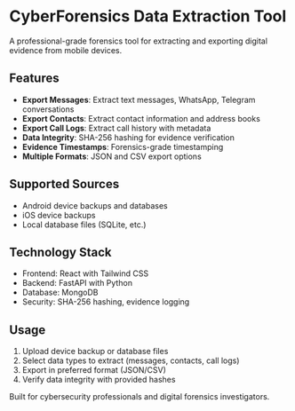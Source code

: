 # CyberForensics Data Extraction Tool

A professional-grade forensics tool for extracting and exporting digital evidence from mobile devices.

## Features

- **Export Messages**: Extract text messages, WhatsApp, Telegram conversations
- **Export Contacts**: Extract contact information and address books  
- **Export Call Logs**: Extract call history with metadata
- **Data Integrity**: SHA-256 hashing for evidence verification
- **Evidence Timestamps**: Forensics-grade timestamping
- **Multiple Formats**: JSON and CSV export options

## Supported Sources

- Android device backups and databases
- iOS device backups  
- Local database files (SQLite, etc.)

## Technology Stack

- Frontend: React with Tailwind CSS
- Backend: FastAPI with Python
- Database: MongoDB
- Security: SHA-256 hashing, evidence logging

## Usage

1. Upload device backup or database files
2. Select data types to extract (messages, contacts, call logs)
3. Export in preferred format (JSON/CSV)
4. Verify data integrity with provided hashes

Built for cybersecurity professionals and digital forensics investigators.